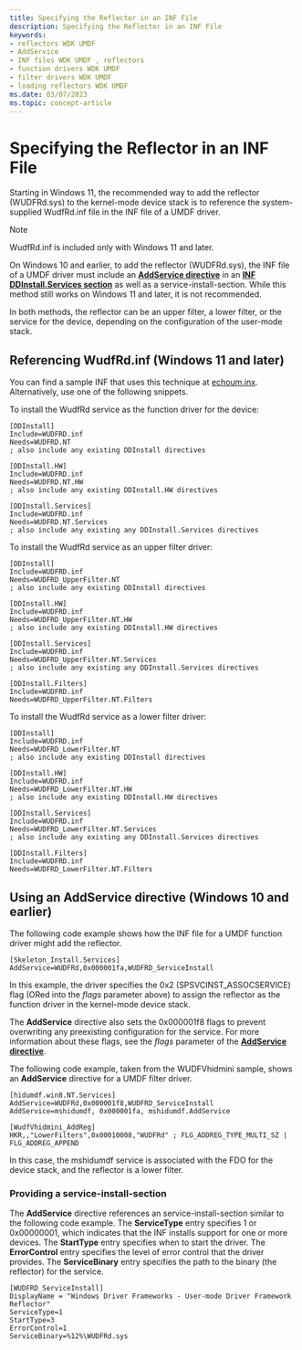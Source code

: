 ```yaml
---
title: Specifying the Reflector in an INF File
description: Specifying the Reflector in an INF File
keywords:
- reflectors WDK UMDF
- AddService
- INF files WDK UMDF , reflectors
- function drivers WDK UMDF
- filter drivers WDK UMDF
- loading reflectors WDK UMDF
ms.date: 03/07/2023
ms.topic: concept-article
---
```


# Specifying the Reflector in an INF File

Starting in Windows 11, the recommended way to add the reflector (WUDFRd.sys) to the kernel-mode device stack is to reference the system-supplied WudfRd.inf file in the INF file of a UMDF driver.

> [!NOTE]
> WudfRd.inf is included only with Windows 11 and later.

On Windows 10 and earlier, to add the reflector (WUDFRd.sys), the INF file of a UMDF driver must include an [**AddService directive**](../install/inf-addservice-directive.md) in an [**INF DDInstall.Services section**](../install/inf-ddinstall-services-section.md) as well as a service-install-section. While this method still works on Windows 11 and later, it is not recommended.

In both methods, the reflector can be an upper filter, a lower filter, or the service for the device, depending on the configuration of the user-mode stack.

## Referencing WudfRd.inf (Windows 11 and later)

You can find a sample INF that uses this technique at [echoum.inx](https://github.com/microsoft/Windows-driver-samples/blob/develop/general/echo/umdf2/driver/AutoSync/echoum.inx).  Alternatively, use one of the following snippets.

To install the WudfRd service as the function driver for the device:

```inf
[DDInstall]
Include=WUDFRD.inf
Needs=WUDFRD.NT
; also include any existing DDInstall directives

[DDInstall.HW]
Include=WUDFRD.inf
Needs=WUDFRD.NT.HW
; also include any existing DDInstall.HW directives

[DDInstall.Services]
Include=WUDFRD.inf
Needs=WUDFRD.NT.Services
; also include any existing any DDInstall.Services directives
```

To install the WudfRd service as an upper filter driver:

```inf
[DDInstall] 
Include=WUDFRD.inf
Needs=WUDFRD_UpperFilter.NT
; also include any existing DDInstall directives

[DDInstall.HW]
Include=WUDFRD.inf
Needs=WUDFRD_UpperFilter.NT.HW
; also include any existing DDInstall.HW directives

[DDInstall.Services]
Include=WUDFRD.inf
Needs=WUDFRD_UpperFilter.NT.Services
; also include any existing any DDInstall.Services directives

[DDInstall.Filters]
Include=WUDFRD.inf
Needs=WUDFRD_UpperFilter.NT.Filters
```

To install the WudfRd service as a lower filter driver:

```inf
[DDInstall] 
Include=WUDFRD.inf
Needs=WUDFRD_LowerFilter.NT
; also include any existing DDInstall directives

[DDInstall.HW]
Include=WUDFRD.inf
Needs=WUDFRD_LowerFilter.NT.HW
; also include any existing DDInstall.HW directives

[DDInstall.Services]
Include=WUDFRD.inf
Needs=WUDFRD_LowerFilter.NT.Services
; also include any existing any DDInstall.Services directives

[DDInstall.Filters]
Include=WUDFRD.inf
Needs=WUDFRD_LowerFilter.NT.Filters
```

## Using an AddService directive (Windows 10 and earlier)

The following code example shows how the INF file for a UMDF function driver might add the reflector.

```inf
[Skeleton_Install.Services]
AddService=WUDFRd,0x000001fa,WUDFRD_ServiceInstall
```

In this example, the driver specifies the 0x2 (SPSVCINST\_ASSOCSERVICE) flag (ORed into the *flags* parameter above) to assign the reflector as the function driver in the kernel-mode device stack.

The **AddService** directive also sets the 0x000001f8 flags to prevent overwriting any preexisting configuration for the service. For more information about these flags, see the *flags* parameter of the [**AddService directive**](../install/inf-addservice-directive.md).

The following code example, taken from the WUDFVhidmini sample, shows an **AddService** directive for a UMDF filter driver.

```inf
[hidumdf.win8.NT.Services]
AddService=WUDFRd,0x000001f8,WUDFRD_ServiceInstall  
AddService=mshidumdf, 0x000001fa, mshidumdf.AddService

[WudfVhidmini_AddReg]
HKR,,"LowerFilters",0x00010008,"WUDFRd" ; FLG_ADDREG_TYPE_MULTI_SZ | FLG_ADDREG_APPEND
```

In this case, the mshidumdf service is associated with the FDO for the device stack, and the reflector is a lower filter.

### Providing a service-install-section


The **AddService** directive references an service-install-section similar to the following code example. The **ServiceType** entry specifies 1 or 0x00000001, which indicates that the INF installs support for one or more devices. The **StartType** entry specifies when to start the driver. The **ErrorControl** entry specifies the level of error control that the driver provides. The **ServiceBinary** entry specifies the path to the binary (the reflector) for the service.

```inf
[WUDFRD_ServiceInstall]
DisplayName = "Windows Driver Frameworks - User-mode Driver Framework Reflector"
ServiceType=1
StartType=3
ErrorControl=1
ServiceBinary=%12%\WUDFRd.sys
```
